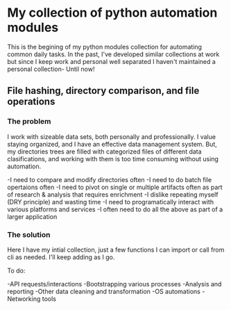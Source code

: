 # My collection of python automation modules

This is the begining of my python modules collection for automating common daily tasks. In the past, I've developed similar collections at work but since I keep work and personal well separated I haven't maintained a personal collection- Until now!

## File hashing, directory comparison, and file operations 

### The problem
I work with sizeable data sets, both personally and professionally. I value staying organized, and I have an effective data management system. But, my directories trees are filled with categorized files of different data clasifications, and working with them is too time consuming without using automation.

-I need to compare and modify directories often 
-I need to do batch file opertaions often
-I need to pivot on single or multiple artifacts often as part of research & analysis that requires enrichment
-I dislike repeating myself (DRY principle) and wasting time
-I need to programatically interact with various platforms and services
-I often need to do all the above as part of a larger application

### The solution
Here I have my intial collection, just a few functions I can import or call from cli as needed. I'll keep adding as I go. 

To do:

-API requests/interactions
-Bootstrapping various processes
-Analysis and reporting
-Other data cleaning and transformation
-OS automations
-Networking tools

